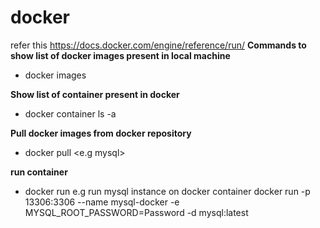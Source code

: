 # docker
refer this https://docs.docker.com/engine/reference/run/
**Commands to show list of docker images present in local machine**

- docker images

**Show list of container present in docker**

- docker container ls -a

**Pull docker images from docker repository**

- docker pull <e.g mysql>

**run container**
- docker run 
 e.g run mysql instance on docker container
 docker run -p 13306:3306 --name mysql-docker -e MYSQL_ROOT_PASSWORD=Password -d mysql:latest
